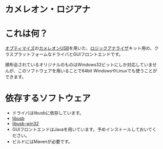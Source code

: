 カメレオン・ロジアナ
=================

これは何？
=================
[オプティマイズ](http://optimize.ath.cx/)の[カメレオンUSB](http://optimize.ath.cx/cusb/index.html)を用いた、[ロジックアナライザ](http://optimize.ath.cx/cusb/logiana.html)キット用の、クラスプラットフォームなドライバとGUIフロントエンドです。

頒布会されているオリジナルのものはWindows32ビットにしか対応していませんが、このソフトウェアを用いることで64bit WindowsやLinuxでも使うことができます。

依存するソフトウェア
================

 * ドライバはlibusbに依存しています。
  * [libusb](http://www.libusb.org/)
  * [libusb-win32](http://sourceforge.net/apps/trac/libusb-win32/wiki)
 * GUIフロントエンドはJavaを用いています。予めインストールしておいてください。
  * ビルドにはMavenが必要です。

